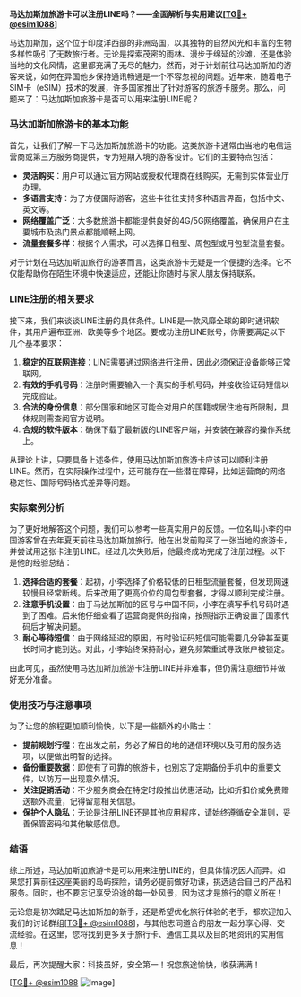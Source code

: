**马达加斯加旅游卡可以注册LINE吗？——全面解析与实用建议[[TG💪+ @esim1088](https://t.me/s/esim1088)]**

马达加斯加，这个位于印度洋西部的非洲岛国，以其独特的自然风光和丰富的生物多样性吸引了无数旅行者。无论是探索茂密的雨林、漫步于绵延的沙滩，还是体验当地的文化风情，这里都充满了无尽的魅力。然而，对于计划前往马达加斯加的游客来说，如何在异国他乡保持通讯畅通是一个不容忽视的问题。近年来，随着电子SIM卡（eSIM）技术的发展，许多国家推出了针对游客的旅游卡服务。那么，问题来了：马达加斯加旅游卡是否可以用来注册LINE呢？

### 马达加斯加旅游卡的基本功能

首先，让我们了解一下马达加斯加旅游卡的功能。这类旅游卡通常由当地的电信运营商或第三方服务商提供，专为短期入境的游客设计。它们的主要特点包括：

- **灵活购买**：用户可以通过官方网站或授权代理商在线购买，无需到实体营业厅办理。
- **多语言支持**：为了方便国际游客，这些卡往往支持多种语言界面，包括中文、英文等。
- **网络覆盖广泛**：大多数旅游卡都能提供良好的4G/5G网络覆盖，确保用户在主要城市及热门景点都能顺畅上网。
- **流量套餐多样**：根据个人需求，可以选择日租型、周包型或月包型流量套餐。

对于计划在马达加斯加旅行的游客而言，这类旅游卡无疑是一个便捷的选择。它不仅能帮助你在陌生环境中快速适应，还能让你随时与家人朋友保持联系。

### LINE注册的相关要求

接下来，我们来谈谈LINE注册的具体条件。LINE是一款风靡全球的即时通讯软件，其用户遍布亚洲、欧美等多个地区。要成功注册LINE账号，你需要满足以下几个基本要求：

1. **稳定的互联网连接**：LINE需要通过网络进行注册，因此必须保证设备能够正常联网。
2. **有效的手机号码**：注册时需要输入一个真实的手机号码，并接收验证码短信以完成验证。
3. **合法的身份信息**：部分国家和地区可能会对用户的国籍或居住地有所限制，具体规则需查阅官方说明。
4. **合规的软件版本**：确保下载了最新版的LINE客户端，并安装在兼容的操作系统上。

从理论上讲，只要具备上述条件，使用马达加斯加旅游卡应该可以顺利注册LINE。然而，在实际操作过程中，还可能存在一些潜在障碍，比如运营商的网络稳定性、国际号码格式差异等问题。

### 实际案例分析

为了更好地解答这个问题，我们可以参考一些真实用户的反馈。一位名叫小李的中国游客曾在去年夏天前往马达加斯加旅行。他在出发前购买了一张当地的旅游卡，并尝试用这张卡注册LINE。经过几次失败后，他最终成功完成了注册过程。以下是他的经验总结：

1. **选择合适的套餐**：起初，小李选择了价格较低的日租型流量套餐，但发现网速较慢且经常断线。后来改用了更高价位的周包型套餐，才得以顺利完成注册。
2. **注意手机设置**：由于马达加斯加的区号与中国不同，小李在填写手机号码时遇到了困难。后来他仔细查看了运营商提供的指南，按照指示正确设置了国家代码后才解决问题。
3. **耐心等待短信**：由于网络延迟的原因，有时验证码短信可能需要几分钟甚至更长时间才能到达。对此，小李始终保持耐心，避免频繁重试导致账户被锁定。

由此可见，虽然使用马达加斯加旅游卡注册LINE并非难事，但仍需注意细节并做好充分准备。

### 使用技巧与注意事项

为了让您的旅程更加顺利愉快，以下是一些额外的小贴士：

- **提前规划行程**：在出发之前，务必了解目的地的通信环境以及可用的服务选项，以便做出明智的选择。
- **备份重要数据**：即使有了可靠的旅游卡，也别忘了定期备份手机中的重要文件，以防万一出现意外情况。
- **关注促销活动**：不少服务商会在特定时段推出优惠活动，比如折扣价或免费赠送额外流量，记得留意相关信息。
- **保护个人隐私**：无论是注册LINE还是其他应用程序，请始终遵循安全准则，妥善保管密码和其他敏感信息。

### 结语

综上所述，马达加斯加旅游卡是可以用来注册LINE的，但具体情况因人而异。如果您打算前往这座美丽的岛屿探险，请务必提前做好功课，挑选适合自己的产品和服务。同时，也不要忘记享受沿途的每一处风景，因为这才是旅行的意义所在！

无论您是初次踏足马达加斯加的新手，还是希望优化旅行体验的老手，都欢迎加入我们的讨论群组[[TG💪+ @esim1088](https://t.me/s/esim1088)]，与其他志同道合的朋友一起分享心得、交流经验。在这里，您将找到更多关于旅行卡、通信工具以及目的地资讯的实用信息！

最后，再次提醒大家：科技虽好，安全第一！祝您旅途愉快，收获满满！

[[TG💪+ @esim1088](https://t.me/s/esim1088) ![Image](https://i.postimg.cc/4NQfJmqS/Snipaste-2025-05-13-00-14-12.png)]